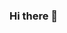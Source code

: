 ### Hi there 👋

<!--
**DurveshKumarPal/DurveshKumarPal** is a ✨ _special_ ✨ repository because its `README.md` (this file) appears on your GitHub profile.

Here are some ideas to get you started:

- 🔭 I’m currently working on my technical skills
- 🌱 I’m currently learning DSA 
- 💬 Ask me about #4.89
- 📫 How to reach me: [Linkedin](https://www.linkedin.com/in/durvesh-kumar-pal/)
- 😄 Pronouns: He
- ⚡ Fun fact: 
->
